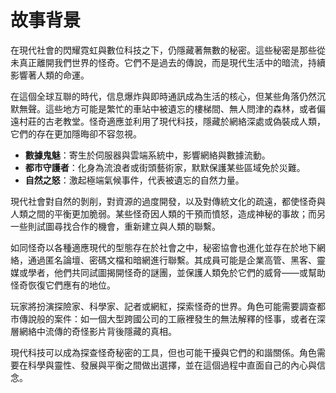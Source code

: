 # 故事背景

在現代社會的閃耀霓虹與數位科技之下，仍隱藏著無數的秘密。這些秘密是那些從未真正離開我們世界的怪奇。它們不是過去的傳說，而是現代生活中的暗流，持續影響著人類的命運。

在這個全球互聯的時代，信息爆炸與即時通訊成為生活的核心，但某些角落仍然沉默無聲。這些地方可能是繁忙的車站中被遺忘的樓梯間、無人問津的森林，或者偏遠村莊的古老教堂。怪奇適應並利用了現代科技，隱藏於網絡深處或偽裝成人類，它們的存在更加隱晦卻不容忽視。

- **數據鬼魅**：寄生於伺服器與雲端系統中，影響網絡與數據流動。
- **都市守護者**：化身為流浪者或街頭藝術家，默默保護某些區域免於災難。
- **自然之怒**：激起極端氣候事件，代表被遺忘的自然力量。

現代社會對自然的剝削，對資源的過度開發，以及對傳統文化的疏遠，都使怪奇與人類之間的平衡更加脆弱。某些怪奇因人類的干預而憤怒，造成神秘的事故；而另一些則試圖尋找合作的機會，重新建立與人類的聯繫。

如同怪奇以各種適應現代的型態存在於社會之中，秘密協會也進化並存在於地下網絡，通過匿名論壇、密碼文檔和暗網進行聯繫。其成員可能是企業高管、黑客、靈媒或學者，他們共同試圖揭開怪奇的謎團，並保護人類免於它們的威脅——或幫助怪奇恢復它們應有的地位。

玩家將扮演探險家、科學家、記者或網紅，探索怪奇的世界。角色可能需要調查都市傳說般的案件：如一個大型跨國公司的工廠裡發生的無法解釋的怪事，或者在深層網絡中流傳的奇怪影片背後隱藏的真相。

現代科技可以成為探查怪奇秘密的工具，但也可能干擾與它們的和諧關係。角色需要在科學與靈性、發展與平衡之間做出選擇，並在這個過程中直面自己的內心與信念。
